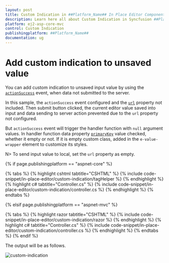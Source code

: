 ```yaml
---
layout: post
title: Custom Indication in ##Platform_Name## In Place Editor Component
description: Learn here all about Custom Indication in Syncfusion ##Platform_Name## In Place Editor component of Syncfusion Essential JS 2 and more.
platform: ej2-asp-core-mvc
control: Custom Indication
publishingplatform: ##Platform_Name##
documentation: ug
---
```



# Add custom indication to unsaved value

You can add custom indication to unsaved input value by using the [`actionSuccess`](https://help.syncfusion.com/cr/aspnetcore-js2/Syncfusion.EJ2.InPlaceEditor.InPlaceEditor.html#Syncfusion_EJ2_InPlaceEditor_InPlaceEditor_ActionSuccess) event, when data not submitted to the server.

In this sample, the `actionSuccess` event configured and the [`url`](https://help.syncfusion.com/cr/aspnetcore-js2/Syncfusion.EJ2.InPlaceEditor.InPlaceEditor.html#Syncfusion_EJ2_InPlaceEditor_InPlaceEditor_Url) property not included. Then submit button clicked, the current editor value saved into input and data sending to server action prevented due to the `url` property not configured.

But `actionSuccess` event will trigger the handler function with `null` argument values. In handler function data property [`primaryKey`](https://help.syncfusion.com/cr/aspnetcore-js2/Syncfusion.EJ2.InPlaceEditor.InPlaceEditor.html#Syncfusion_EJ2_InPlaceEditor_InPlaceEditor_PrimaryKey) value checked, whether it empty or not. If it is empty custom class, added in the `e-value-wrapper` element to customize its styles.

N> To send input value to local, set the `url` property as empty.

{% if page.publishingplatform == "aspnet-core" %}

{% tabs %}
{% highlight cshtml tabtitle="CSHTML" %}
{% include code-snippet/in-place-editor/custom-indication/tagHelper %}
{% endhighlight %}
{% highlight c# tabtitle="Controller.cs" %}
{% include code-snippet/in-place-editor/custom-indication/controller.cs %}
{% endhighlight %}
{% endtabs %}

{% elsif page.publishingplatform == "aspnet-mvc" %}

{% tabs %}
{% highlight razor tabtitle="CSHTML" %}
{% include code-snippet/in-place-editor/custom-indication/razor %}
{% endhighlight %}
{% highlight c# tabtitle="Controller.cs" %}
{% include code-snippet/in-place-editor/custom-indication/controller.cs %}
{% endhighlight %}
{% endtabs %}
{% endif %}



The output will be as follows.

![custom-indication](../../in-place-editor/images/custom-indication.PNG)
